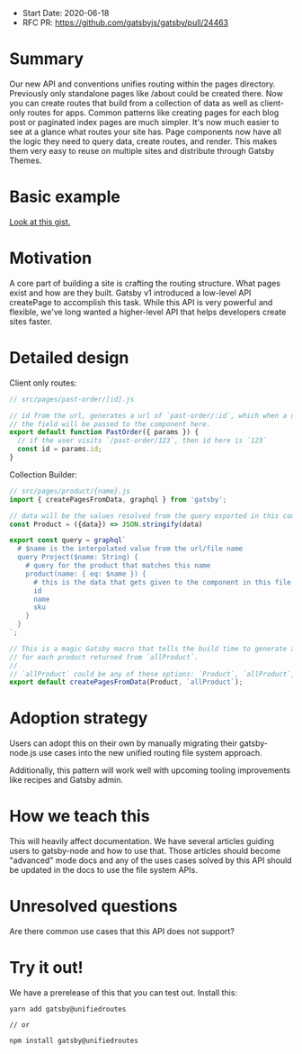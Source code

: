 - Start Date: 2020-06-18
- RFC PR: https://github.com/gatsbyjs/gatsby/pull/24463

# Summary

Our new API and conventions unifies routing within the pages directory. Previously only standalone pages like /about could be created there. Now you can create routes that build from a collection of data as well as client-only routes for apps. Common patterns like creating pages for each blog post or paginated index pages are much simpler. It's now much easier to see at a glance what routes your site has. Page components now have all the logic they need to query data, create routes, and render. This makes them very easy to reuse on multiple sites and distribute through Gatsby Themes.


# Basic example

[Look at this gist.](https://gist.github.com/blainekasten/d05a8dc6a53ece8505516c1399cdd8df)

# Motivation

A core part of building a site is crafting the routing structure. What pages exist and how are they built. Gatsby v1 introduced a low-level API createPage to accomplish this task. While this API is very powerful and flexible, we've long wanted a higher-level API that helps developers create sites faster.

# Detailed design

Client only routes:
```js
// src/pages/past-order/[id].js

// id from the url, generates a url of `past-order/:id`, which when a user visits
// the field will be passed to the component here.
export default function PastOrder({ params }) {
  // if the user visits `/past-order/123`, then id here is `123`
  const id = params.id;
}
```

Collection Builder:
```js
// src/pages/product/{name}.js
import { createPagesFromData, graphql } from 'gatsby';

// data will be the values resolved from the query exported in this component.
const Product = ({data}) => JSON.stringify(data)

export const query = graphql`
  # $name is the interpolated value from the url/file name
  query Project($name: String) {
    # query for the product that matches this name
    product(name: { eq: $name }) {
      # this is the data that gets given to the component in this file
      id
      name
      sku
    }
  }
`;

// This is a magic Gatsby macro that tells the build time to generate a Product page
// for each product returned from `allProduct`.
//
// `allProduct` could be any of these options: `Product`, `allProduct`, `allProduct(filter: { name: { nin: ["Burger"] })`
export default createPagesFromData(Product, `allProduct`);
```

# Adoption strategy

Users can adopt this on their own by manually migrating their gatsby-node.js use cases into the new unified routing file system approach.

Additionally, this pattern will work well with upcoming tooling improvements like recipes and Gatsby admin.

# How we teach this

This will heavily affect documentation. We have several articles guiding users to gatsby-node and how to use that. Those articles should become "advanced" mode docs and any of the uses cases solved by this API should be updated in the docs to use the file system APIs.

# Unresolved questions

Are there common use cases that this API does not support?

# Try it out!

We have a prerelease of this that you can test out. Install this:

```
yarn add gatsby@unifiedroutes

// or

npm install gatsby@unifiedroutes
```
